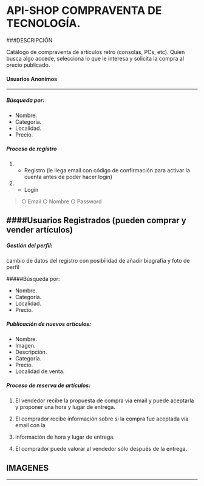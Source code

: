 #  API-SHOP COMPRAVENTA DE TECNOLOGÍA.


###DESCRIPCIÓN

Catálogo de compraventa de artículos retro (consolas, PCs, etc). Quien busca algo accede, selecciona lo que le interesa y solicita la compra al precio publicado.

#### Usuarios Anonimos
------------
##### Búsqueda por:
- Nombre.
- Categoría.
- Localidad.
- Precio.

##### Proceso de registro
1. -  Registro (le llega email con código de confirmación para activar la cuenta antes de poder hacer login)
2. - Login

> ○ Email ○ Nombre ○ Password


####Usuarios Registrados (pueden comprar y vender artículos)
------------
##### Gestión del perfil:
cambio de datos del registro con posibilidad de añadir biografía y foto de perfil

#####Búsqueda por:
- Nombre.
- Categoría.
- Localidad.
- Precio.

##### Publicación de nuevos artículos:
- Nombre.
- Imagen.
- Descripción.
- Categoría.
- Precio.
- Localidad de venta.

##### Proceso de reserva de artículos:
1. El vendedor recibe la propuesta de compra vía email y puede aceptarla y proponer una  	  hora y lugar de entrega.

3. El comprador recibe información sobre si la compra fue aceptada vía email con la
4. información de hora y lugar de entrega.

6. El comprador puede valorar al vendedor sólo después de la entrega.

## IMAGENES
------------
